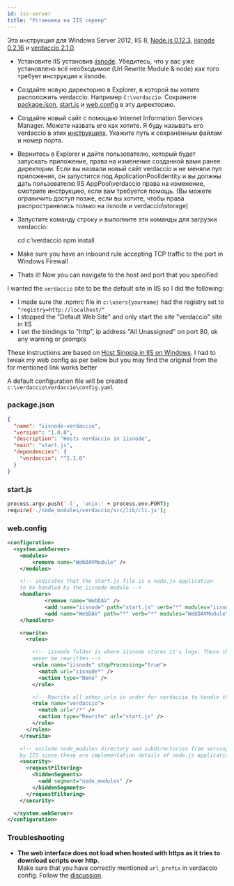 ```yaml
---
id: iss-server
title: "Установка на IIS сервер"
---
```

Эта инструкция для Windows Server 2012, IIS 8, [Node.js 0.12.3](https://nodejs.org/), [iisnode 0.2.16](https://github.com/tjanczuk/iisnode) и [verdaccio 2.1.0](https://github.com/verdaccio/verdaccio).

- Установите IIS установив [iisnode](https://github.com/tjanczuk/iisnode). Убедитесь, что у вас уже установлено всё необходимое (Url Rewrite Module & node) как того требует инструкция к iisnode.
- Создайте новую директорию в Explorer, в которой вы хотите расположить verdaccio. Например `C:\verdaccio`. Сохраните [package.json](#packagejson), [start.js](#startjs) и [web.config](#webconfig) в эту директорию.
- Создайте новый сайт c помощью Internet Information Services Manager. Можете назвать его как хотите. Я буду называть его verdaccio в этих [инструкциях](http://www.iis.net/learn/manage/configuring-security/application-pool-identities). Укажите путь к сохранённым файлам и номер порта.
- Вернитесь в Explorer и дайте пользователю, который будет запускать приложение, права на изменение созданной вами ранее директории. Если вы назвали новый сайт verdaccio и не меняли пул приложения, он запустится под ApplicationPoolIdentity и вы должны дать пользователю IIS AppPool\verdaccio права на изменение, смотрите инструкцию, если вам требуется помощь. (Вы можете ограничить доступ позже, если вы хотите, чтобы права распространялись только на iisnode и verdaccio\storage)
- Запустите команду строку и выполните эти команды для загрузки verdaccio:

    cd c:\verdaccio
    npm install
    

- Make sure you have an inbound rule accepting TCP traffic to the port in Windows Firewall
- Thats it! Now you can navigate to the host and port that you specified

I wanted the `verdaccio` site to be the default site in IIS so I did the following:

- I made sure the .npmrc file in `c:\users{yourname}` had the registry set to `"registry=http://localhost/"`
- I stopped the "Default Web Site" and only start the site "verdaccio" site in IIS
- I set the bindings to "http", ip address "All Unassigned" on port 80, ok any warning or prompts

These instructions are based on [Host Sinopia in IIS on Windows](https://gist.github.com/HCanber/4dd8409f79991a09ac75). I had to tweak my web config as per below but you may find the original from the for mentioned link works better

A default configuration file will be created `c:\verdaccio\verdaccio\config.yaml`

### package.json

```json
{
  "name": "iisnode-verdaccio",
  "version": "1.0.0",
  "description": "Hosts verdaccio in iisnode",
  "main": "start.js",
  "dependencies": {
    "verdaccio": "^2.1.0"
  }
}
```

### start.js

```bash
process.argv.push('-l', 'unix:' + process.env.PORT);
require('./node_modules/verdaccio/src/lib/cli.js');
```

### web.config

```xml
<configuration>
  <system.webServer>
    <modules>
        <remove name="WebDAVModule" />
    </modules>

    <!-- indicates that the start.js file is a node.js application
    to be handled by the iisnode module -->
    <handlers>
            <remove name="WebDAV" />
            <add name="iisnode" path="start.js" verb="*" modules="iisnode" resourceType="Unspecified" requireAccess="Execute" />
            <add name="WebDAV" path="*" verb="*" modules="WebDAVModule" resourceType="Unspecified" requireAccess="Execute" />
    </handlers>

    <rewrite>
      <rules>

        <!-- iisnode folder is where iisnode stores it's logs. These should
        never be rewritten -->
        <rule name="iisnode" stopProcessing="true">
          <match url="iisnode*" />
          <action type="None" />
        </rule>

        <!-- Rewrite all other urls in order for verdaccio to handle these -->
        <rule name="verdaccio">
          <match url="/*" />
          <action type="Rewrite" url="start.js" />
        </rule>
      </rules>
    </rewrite>

    <!-- exclude node_modules directory and subdirectories from serving
    by IIS since these are implementation details of node.js applications -->
    <security>
      <requestFiltering>
        <hiddenSegments>
          <add segment="node_modules" />
        </hiddenSegments>
      </requestFiltering>
    </security>

  </system.webServer>
</configuration>
```

### Troubleshooting

- **The web interface does not load when hosted with https as it tries to download scripts over http.**  
    Make sure that you have correctly mentioned `url_prefix` in verdaccio config. Follow the [discussion](https://github.com/verdaccio/verdaccio/issues/622).